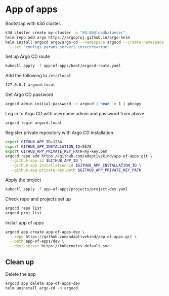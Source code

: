 # App of apps

Bootstrap with k3d cluster.

```sh
k3d cluster create my-cluster -p "80:80@loadbalancer"
helm repo add argo https://argoproj.github.io/argo-helm
helm install argocd argo/argo-cd --namespace argocd --create-namespace \
  --set "configs.params.server\.insecure=true"
```

Set up Argo CD route

```sh
kubectl apply -f app-of-apps/boot/argocd-route.yaml
```

Add the following to `/etc/local`

```sh
127.0.0.1 argocd.local
```

Get Argo CD password

```sh
argocd admin initial-password -n argocd | head -n 1 | pbcopy
```

Log in to Argo CD with username admin and password from above.

```sh
argocd login argocd.local
```

Register private repository with Argo CD installation.

```sh
export GITHUB_APP_ID=1234
export GITHUB_APP_INSTALLATION_ID=5678
export GITHUB_APP_PRIVATE_KEY_PATH=my-key.pem
argocd repo add https://github.com/adaptivekind/app-of-apps.git \
  --github-app-id $GITHUB_APP_ID \
  --github-app-installation-id $GITHUB_APP_INSTALLATION_ID \
  --github-app-private-key-path $GITHUB_APP_PRIVATE_KEY_PATH
```

Apply the project

```sh
kubectl apply -f app-of-apps/projects/project-dev.yaml
```

Check repo and projects set up

```sh
argocd repo list
argocd proj list
```

Install app of apps

```sh
argocd app create app-of-apps-dev \
  --repo https://github.com/adaptivekind/app-of-apps.git \
  --path app-of-apps/dev \
  --dest-server https://kubernetes.default.svc
```

## Clean up

Delete the app

```sh
argocd app delete app-of-apps-dev
helm uninstall argo-cd -n argocd
```
